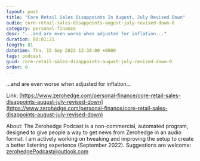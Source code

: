 ```yaml
---
layout: post
title: "Core Retail Sales Disappoints In August, July Revised Down"
audio: core-retail-sales-disappoints-august-july-revised-down-0
category: personal-finance
desc: "...and are even worse when adjusted for inflation..."
duration: 00:01:21
length: 81
datetime: Thu, 15 Sep 2022 12:38:00 +0000
tags: podcast
guid: core-retail-sales-disappoints-august-july-revised-down-0
order: 0
---
```

...and are even worse when adjusted for inflation...

Link: [https://www.zerohedge.com/personal-finance/core-retail-sales-disappoints-august-july-revised-down](https://www.zerohedge.com/personal-finance/core-retail-sales-disappoints-august-july-revised-down)

About: The Zerohedge Podcast is a non-commercial, automated program, designed to give people a way to get news from Zerohedge in an audio format.  I am actively working on tweaking and improving the setup to create a better listening experience (September 2022).  Suggestions are welcome: [zerohedgePodcast@outlook.com](mailto:zerohedgePodcast@outlook.com)
